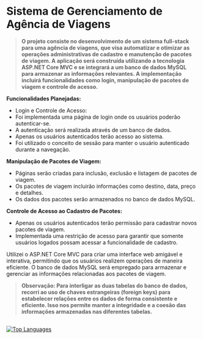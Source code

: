# Sistema de Gerenciamento de Agência de Viagens

> **O projeto consiste no desenvolvimento de um sistema full-stack para uma agência de viagens, que visa automatizar e otimizar as operações administrativas de cadastro e manutenção de pacotes de viagem. A aplicação será construída utilizando a tecnologia ASP.NET Core MVC e se integrará a um banco de dados MySQL para armazenar as informações relevantes. A implementação incluirá funcionalidades como login, manipulação de pacotes de viagem e controle de acesso.**

**Funcionalidades Planejadas:**
- Login e Controle de Acesso:
- Foi implementada uma página de login onde os usuários poderão autenticar-se.
- A autenticação será realizada através de um banco de dados.
- Apenas os usuários autenticados terão acesso ao sistema.
- Foi utilizado o conceito de sessão para manter o usuário autenticado durante a navegação.

**Manipulação de Pacotes de Viagem:**
- Páginas serão criadas para inclusão, exclusão e listagem de pacotes de viagem.
- Os pacotes de viagem incluirão informações como destino, data, preço e detalhes.
- Os dados dos pacotes serão armazenados no banco de dados MySQL.

**Controle de Acesso ao Cadastro de Pacotes:**
- Apenas os usuários autenticados terão permissão para cadastrar novos pacotes de viagem.
- Implementada uma restrição de acesso para garantir que somente usuários logados possam acessar a funcionalidade de cadastro.

Utilizei o ASP.NET Core MVC para criar uma interface web amigável e interativa, permitindo que os usuários realizem operações de maneira eficiente. O banco de dados MySQL será empregado para armazenar e gerenciar as informações relacionadas aos pacotes de viagem.

> **Observação: Para interligar as duas tabelas do banco de dados, recorri ao uso de chaves estrangeiras (foreign keys) para estabelecer relações entre os dados de forma consistente e eficiente. Isso nos permite manter a integridade e a coesão das informações armazenadas nas diferentes tabelas.**

##

[![Top Languages](https://github-language-stats.vercel.app/api/top-langs/?username=wincklerhigher&repo=Travel_Manager)](https://github.com/wincklerhigher/Travel_Manager)
